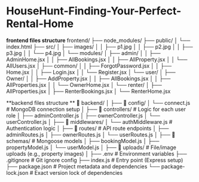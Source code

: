 # HouseHunt-Finding-Your-Perfect-Rental-Home
**frontend files structure**
 frontend/
├── node_modules/
├── public/
│   └── index.html
├── src/
│   ├── images/
│   │   ├── p1.jpg
│   │   ├── p2.jpg
│   │   ├── p3.jpg
│   │   └── p4.jpg
│   └── modules/
│       ├── admin/
│       │   ├── AdminHome.jsx
│       │   ├── AllBookings.jsx
│       │   ├── AllProperty.jsx
│       │   └── AllUsers.jsx
│       ├── common/
│       │   ├── ForgotPassword.jsx
│       │   ├── Home.jsx
│       │   ├── Login.jsx
│       │   └── Register.jsx
│       └── user/
│           ├── Owner/
│           │   ├── AddProperty.jsx
│           │   ├── AllBookings.jsx
│           │   ├── AllProperties.jsx
│           │   └── OwnerHome.jsx
│           └── renter/
│               ├── AllProperties.jsx
│               ├── RenterBookings.jsx
│               └── RenterHome.jsx


**backend files structure **
📁 backend/
│
├── 📁 config/
│ └── connect.js # MongoDB connection setup
│
├── 📁 controllers/ # Logic for each user role
│ ├── adminController.js
│ ├── ownerController.js
│ └── userController.js
│
├── 📁 middlewares/
│ └── authMiddleware.js # Authentication logic
│
├── 📁 routes/ # API route endpoints
│ ├── adminRoutes.js
│ ├── ownerRoutes.js
│ └── userRoutes.js
│
├── 📁 schemas/ # Mongoose models
│ ├── bookingModel.js
│ ├── propertyModel.js
│ └── userModel.js
│
├── 📁 uploads/ # File/image uploads (e.g., property images)
│
├── .env # Environment variables
├── .gitignore # Git ignore config
├── index.js # Entry point (Express setup)
├── package.json # Project metadata and dependencies
└── package-lock.json # Exact version lock of dependencies
